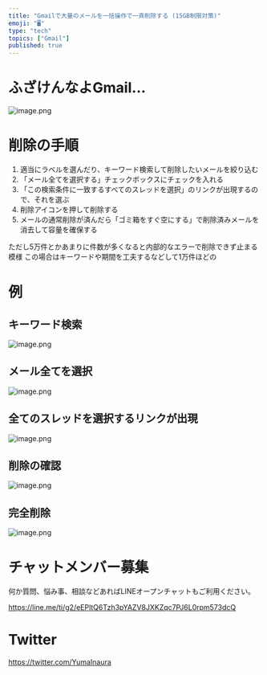 ```yaml
---
title: "Gmailで大量のメールを一括操作で一斉削除する (15GB制限対策)"
emoji: "🖥"
type: "tech"
topics: ["Gmail"]
published: true
---
```


# ふざけんなよGmail…


![image.png](https://qiita-image-store.s3.ap-northeast-1.amazonaws.com/0/89618/bacd101d-6ee7-559c-5de7-9cb7fd87f2e9.png)


# 削除の手順

1. 適当にラベルを選んだり、キーワード検索して削除したいメールを絞り込む
1. 「メール全てを選択する」チェックボックスにチェックを入れる 
1. 「この検索条件に一致するすべてのスレッドを選択」のリンクが出現するので、それを選ぶ
1. 削除アイコンを押して削除する
1. メールの通常削除が済んだら「ゴミ箱をすぐ空にする」で削除済みメールを消去して容量を確保する



ただし5万件とかあまりに件数が多くなると内部的なエラーで削除できず止まる模様
この場合はキーワードや期間を工夫するなどして1万件ほどの

# 例

## キーワード検索

![image.png](https://qiita-image-store.s3.ap-northeast-1.amazonaws.com/0/89618/85830ff3-6061-cd30-4856-2a4ecc720977.png)


## メール全てを選択

![image.png](https://qiita-image-store.s3.ap-northeast-1.amazonaws.com/0/89618/fb104910-9dac-e2c0-27fc-f84e6e1e3be1.png)

## 全てのスレッドを選択するリンクが出現

![image.png](https://qiita-image-store.s3.ap-northeast-1.amazonaws.com/0/89618/45d00239-14fe-6802-dc41-1be0f229717d.png)

## 削除の確認

![image.png](https://qiita-image-store.s3.ap-northeast-1.amazonaws.com/0/89618/c209405a-cfc9-87cd-c4f9-babb53097589.png)

## 完全削除

![image.png](https://qiita-image-store.s3.ap-northeast-1.amazonaws.com/0/89618/bfe32635-dfe9-2fb5-ff95-1bd8bae8195b.png)













<!-- Update From Qiita API -->

# チャットメンバー募集


何か質問、悩み事、相談などあればLINEオープンチャットもご利用ください。

https://line.me/ti/g2/eEPltQ6Tzh3pYAZV8JXKZqc7PJ6L0rpm573dcQ





# Twitter


https://twitter.com/YumaInaura


<!-- Update From Qiita API -->


